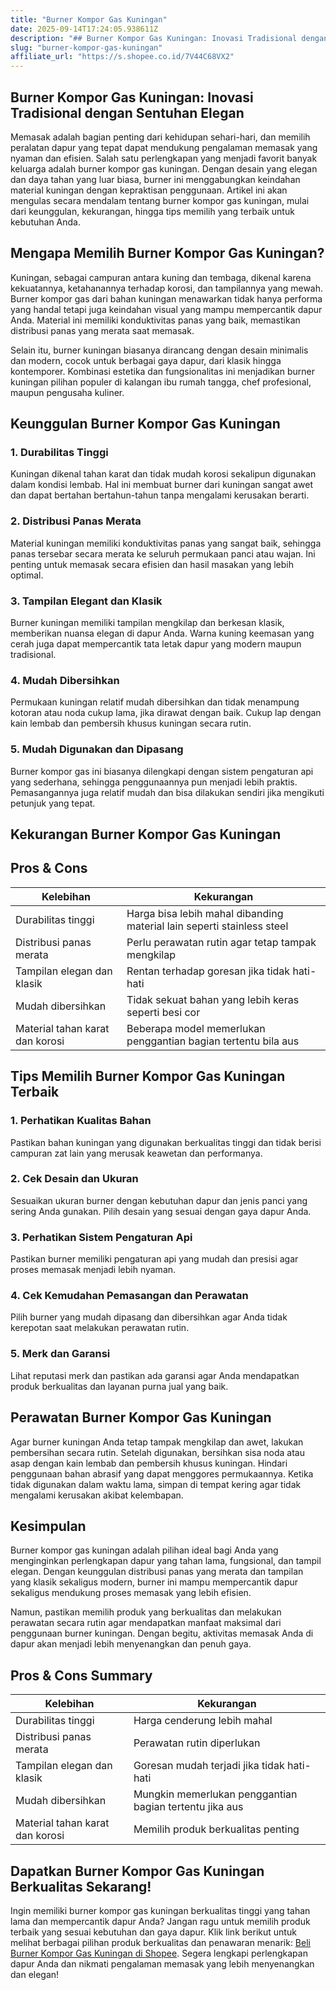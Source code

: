 ```yaml
---
title: "Burner Kompor Gas Kuningan"
date: 2025-09-14T17:24:05.938611Z
description: "## Burner Kompor Gas Kuningan: Inovasi Tradisional dengan Sentuhan Elegan..."
slug: "burner-kompor-gas-kuningan"
affiliate_url: "https://s.shopee.co.id/7V44C68VX2"
---
```

## Burner Kompor Gas Kuningan: Inovasi Tradisional dengan Sentuhan Elegan

Memasak adalah bagian penting dari kehidupan sehari-hari, dan memilih peralatan dapur yang tepat dapat mendukung pengalaman memasak yang nyaman dan efisien. Salah satu perlengkapan yang menjadi favorit banyak keluarga adalah burner kompor gas kuningan. Dengan desain yang elegan dan daya tahan yang luar biasa, burner ini menggabungkan keindahan material kuningan dengan kepraktisan penggunaan. Artikel ini akan mengulas secara mendalam tentang burner kompor gas kuningan, mulai dari keunggulan, kekurangan, hingga tips memilih yang terbaik untuk kebutuhan Anda.

## Mengapa Memilih Burner Kompor Gas Kuningan?

Kuningan, sebagai campuran antara kuning dan tembaga, dikenal karena kekuatannya, ketahanannya terhadap korosi, dan tampilannya yang mewah. Burner kompor gas dari bahan kuningan menawarkan tidak hanya performa yang handal tetapi juga keindahan visual yang mampu mempercantik dapur Anda. Material ini memiliki konduktivitas panas yang baik, memastikan distribusi panas yang merata saat memasak.

Selain itu, burner kuningan biasanya dirancang dengan desain minimalis dan modern, cocok untuk berbagai gaya dapur, dari klasik hingga kontemporer. Kombinasi estetika dan fungsionalitas ini menjadikan burner kuningan pilihan populer di kalangan ibu rumah tangga, chef profesional, maupun pengusaha kuliner.

## Keunggulan Burner Kompor Gas Kuningan

### 1. **Durabilitas Tinggi**

Kuningan dikenal tahan karat dan tidak mudah korosi sekalipun digunakan dalam kondisi lembab. Hal ini membuat burner dari kuningan sangat awet dan dapat bertahan bertahun-tahun tanpa mengalami kerusakan berarti.

### 2. **Distribusi Panas Merata**

Material kuningan memiliki konduktivitas panas yang sangat baik, sehingga panas tersebar secara merata ke seluruh permukaan panci atau wajan. Ini penting untuk memasak secara efisien dan hasil masakan yang lebih optimal.

### 3. **Tampilan Elegant dan Klasik**

Burner kuningan memiliki tampilan mengkilap dan berkesan klasik, memberikan nuansa elegan di dapur Anda. Warna kuning keemasan yang cerah juga dapat mempercantik tata letak dapur yang modern maupun tradisional.

### 4. **Mudah Dibersihkan**

Permukaan kuningan relatif mudah dibersihkan dan tidak menampung kotoran atau noda cukup lama, jika dirawat dengan baik. Cukup lap dengan kain lembab dan pembersih khusus kuningan secara rutin.

### 5. **Mudah Digunakan dan Dipasang**

Burner kompor gas ini biasanya dilengkapi dengan sistem pengaturan api yang sederhana, sehingga penggunaannya pun menjadi lebih praktis. Pemasangannya juga relatif mudah dan bisa dilakukan sendiri jika mengikuti petunjuk yang tepat.

## Kekurangan Burner Kompor Gas Kuningan

## Pros & Cons

| Kelebihan | Kekurangan |
|---|---|
| Durabilitas tinggi | Harga bisa lebih mahal dibanding material lain seperti stainless steel |
| Distribusi panas merata | Perlu perawatan rutin agar tetap tampak mengkilap |
| Tampilan elegan dan klasik | Rentan terhadap goresan jika tidak hati-hati |
| Mudah dibersihkan | Tidak sekuat bahan yang lebih keras seperti besi cor |
| Material tahan karat dan korosi | Beberapa model memerlukan penggantian bagian tertentu bila aus |

## Tips Memilih Burner Kompor Gas Kuningan Terbaik

### 1. **Perhatikan Kualitas Bahan**

Pastikan bahan kuningan yang digunakan berkualitas tinggi dan tidak berisi campuran zat lain yang merusak keawetan dan performanya.

### 2. **Cek Desain dan Ukuran**

Sesuaikan ukuran burner dengan kebutuhan dapur dan jenis panci yang sering Anda gunakan. Pilih desain yang sesuai dengan gaya dapur Anda.

### 3. **Perhatikan Sistem Pengaturan Api**

Pastikan burner memiliki pengaturan api yang mudah dan presisi agar proses memasak menjadi lebih nyaman.

### 4. **Cek Kemudahan Pemasangan dan Perawatan**

Pilih burner yang mudah dipasang dan dibersihkan agar Anda tidak kerepotan saat melakukan perawatan rutin.

### 5. **Merk dan Garansi**

Lihat reputasi merk dan pastikan ada garansi agar Anda mendapatkan produk berkualitas dan layanan purna jual yang baik.

## Perawatan Burner Kompor Gas Kuningan

Agar burner kuningan Anda tetap tampak mengkilap dan awet, lakukan pembersihan secara rutin. Setelah digunakan, bersihkan sisa noda atau asap dengan kain lembab dan pembersih khusus kuningan. Hindari penggunaan bahan abrasif yang dapat menggores permukaannya. Ketika tidak digunakan dalam waktu lama, simpan di tempat kering agar tidak mengalami kerusakan akibat kelembapan.

## Kesimpulan

Burner kompor gas kuningan adalah pilihan ideal bagi Anda yang menginginkan perlengkapan dapur yang tahan lama, fungsional, dan tampil elegan. Dengan keunggulan distribusi panas yang merata dan tampilan yang klasik sekaligus modern, burner ini mampu mempercantik dapur sekaligus mendukung proses memasak yang lebih efisien.

Namun, pastikan memilih produk yang berkualitas dan melakukan perawatan secara rutin agar mendapatkan manfaat maksimal dari penggunaan burner kuningan. Dengan begitu, aktivitas memasak Anda di dapur akan menjadi lebih menyenangkan dan penuh gaya.

## Pros & Cons Summary

| Kelebihan | Kekurangan |
|---|---|
| Durabilitas tinggi | Harga cenderung lebih mahal |
| Distribusi panas merata | Perawatan rutin diperlukan |
| Tampilan elegan dan klasik | Goresan mudah terjadi jika tidak hati-hati |
| Mudah dibersihkan | Mungkin memerlukan penggantian bagian tertentu jika aus |
| Material tahan karat dan korosi | Memilih produk berkualitas penting |

## Dapatkan Burner Kompor Gas Kuningan Berkualitas Sekarang!

Ingin memiliki burner kompor gas kuningan berkualitas tinggi yang tahan lama dan mempercantik dapur Anda? Jangan ragu untuk memilih produk terbaik yang sesuai kebutuhan dan gaya dapur. Klik link berikut untuk melihat berbagai pilihan produk berkualitas dan penawaran menarik: [Beli Burner Kompor Gas Kuningan di Shopee](https://s.shopee.co.id/7V44C68VX2). Segera lengkapi perlengkapan dapur Anda dan nikmati pengalaman memasak yang lebih menyenangkan dan elegan!